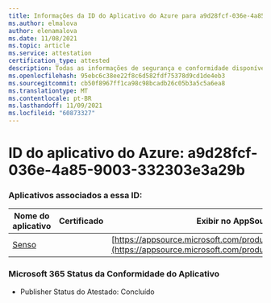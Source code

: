```yaml
---
title: Informações da ID do Aplicativo do Azure para a9d28fcf-036e-4a85-9003-332303e3a29b
ms.author: elmalova
author: elenamalova
ms.date: 11/08/2021
ms.topic: article
ms.service: attestation
certification_type: attested
description: Todas as informações de segurança e conformidade disponíveis para a9d28fcf-036e-4a85-9003-332303e3a29b.
ms.openlocfilehash: 95ebc6c38ee22f8c6d582fdf75378d9cd1de4eb3
ms.sourcegitcommit: cb50f8967ff1ca98c98bcadb26c05b3a5c5a6ea8
ms.translationtype: MT
ms.contentlocale: pt-BR
ms.lasthandoff: 11/09/2021
ms.locfileid: "60873327"
---
```

# <a name="azure-app-id-a9d28fcf-036e-4a85-9003-332303e3a29b"></a>ID do aplicativo do Azure: a9d28fcf-036e-4a85-9003-332303e3a29b


### <a name="apps-associated-with-this-id"></a>Aplicativos associados a essa ID:
| **Nome do aplicativo** | **Certificado** | **Exibir no AppSource** |
|--------------|---------------|-----------------------|
| [Senso](https://docs.microsoft.com/microsoft-365-app-certification/forward/WA200002571) |  | [https://appsource.microsoft.com/product/office/WA200002571](https://appsource.microsoft.com/product/office/WA200002571) |

### <a name="microsoft-365-app-compliance-status"></a>Microsoft 365 Status da Conformidade do Aplicativo
- Publisher Status do Atestado: Concluído
